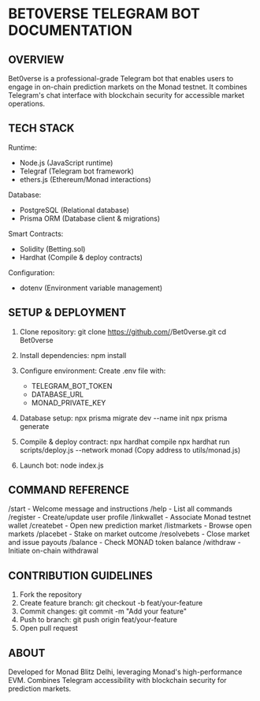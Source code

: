 BET0VERSE TELEGRAM BOT DOCUMENTATION
====================================

OVERVIEW
--------
Bet0verse is a professional-grade Telegram bot that enables users to engage in on-chain prediction markets on the Monad testnet. It combines Telegram's chat interface with blockchain security for accessible market operations.

TECH STACK
----------
  Runtime:
  - Node.js (JavaScript runtime)
  - Telegraf (Telegram bot framework)
  - ethers.js (Ethereum/Monad interactions)

  Database:
  - PostgreSQL (Relational database)
  - Prisma ORM (Database client & migrations)

  Smart Contracts:
  - Solidity (Betting.sol)
  - Hardhat (Compile & deploy contracts)

  Configuration:
  - dotenv (Environment variable management)

SETUP & DEPLOYMENT
------------------
  1. Clone repository:
     git clone https://github.com/<username>/Bet0verse.git
     cd Bet0verse

  2. Install dependencies:
     npm install

  3. Configure environment:
     Create .env file with:
     - TELEGRAM_BOT_TOKEN
     - DATABASE_URL
     - MONAD_PRIVATE_KEY

  4. Database setup:
     npx prisma migrate dev --name init
     npx prisma generate

  5. Compile & deploy contract:
     npx hardhat compile
     npx hardhat run scripts/deploy.js --network monad
     (Copy address to utils/monad.js)

  6. Launch bot:
     node index.js

COMMAND REFERENCE
----------------
  /start        - Welcome message and instructions
  /help         - List all commands
  /register     - Create/update user profile
  /linkwallet   - Associate Monad testnet wallet
  /createbet    - Open new prediction market
  /listmarkets  - Browse open markets
  /placebet     - Stake on market outcome
  /resolvebets  - Close market and issue payouts
  /balance      - Check MONAD token balance
  /withdraw     - Initiate on-chain withdrawal

CONTRIBUTION GUIDELINES
-----------------------
  1. Fork the repository
  2. Create feature branch:
     git checkout -b feat/your-feature
  3. Commit changes:
     git commit -m "Add your feature"
  4. Push to branch:
     git push origin feat/your-feature
  5. Open pull request

ABOUT
-----
Developed for Monad Blitz Delhi, leveraging Monad's high-performance EVM. Combines Telegram accessibility with blockchain security for prediction markets.

